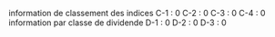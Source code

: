 information de classement des indices
 C-1 : 0
 C-2 : 0
 C-3 : 0
 C-4 : 0
information par classe de dividende
 D-1 : 0
 D-2 : 0
 D-3 : 0
